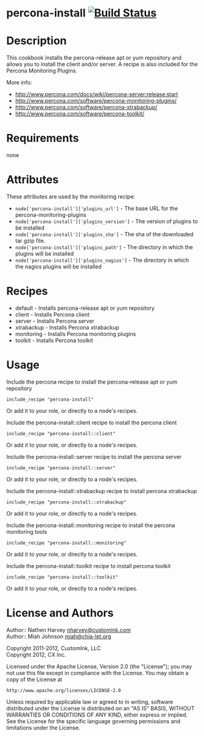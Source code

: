 # <a name="title"></a> percona-install [![Build Status](https://secure.travis-ci.org/customink-webops/percona-install.png)](http://travis-ci.org/customink-webops/percona-install)

Description
===========

This cookbook installs the percona-release apt or yum repository and allows you to install the client and/or server. A recipe is also included for the Percona Monitoring Plugins.

More info:  
  * http://www.percona.com/docs/wiki/percona-server:release:start
  * http://www.percona.com/software/percona-monitoring-plugins/
  * http://www.percona.com/software/percona-xtrabackup/
  * http://www.percona.com/software/percona-toolkit/


Requirements
============

none

Attributes
==========

These attributes are used by the monitoring recipe:

* `node['percona-install']['plugins_url']` - The base URL for the percona-monitoring-plugins
* `node['percona-install']['plugins_version']` - The version of plugins to be installed
* `node['percona-install']['plugins_sha']` - The sha of the downloaded tar gzip file.
* `node['percona-install']['plugins_path']` - The directory in which the plugins will be installed
* `node['percona-install']['plugins_nagios']` - The directory in which the nagios plugins will be installed

Recipes
=======

* default    - Installs percona-release apt or yum repository
* client     - Installs Percona client
* server     - Installs Percona server
* xtrabackup - Installs Percona xtrabackup
* monitoring - Installs Percona monitoring plugins
* toolkit    - Installs Percona toolkit

Usage
=====

Include the percona recipe to install the percona-release apt or yum repository

    include_recipe "percona-install"

Or add it to your role, or directly to a node's recipes.



Include the percona-install::client recipe to install the percona client

    include_recipe "percona-install::client"

Or add it to your role, or directly to a node's recipes.


Include the percona-install::server recipe to install the percona server

    include_recipe "percona-install::server"

Or add it to your role, or directly to a node's recipes.

Include the percona-install::xtrabackup recipe to install percona xtrabackup

    include_recipe "percona-install::xtrabackup"

Or add it to your role, or directly to a node's recipes.

Include the percona-install::monitoring recipe to install the percona monitoring tools

    include_recipe "percona-install::monitoring"

Or add it to your role, or directly to a node's recipes.

Include the percona-install::toolkit recipe to install percona toolkit

    include_recipe "percona-install::toolkit"

Or add it to your role, or directly to a node's recipes.

License and Authors
===================

Author:: Nathen Harvey <nharvey@customink.com>  
Author:: Miah Johnson <miah@chia-let.org>  

Copyright 2011-2012, CustomInk, LLC  
Copyright 2012, CX Inc.  

Licensed under the Apache License, Version 2.0 (the "License");
you may not use this file except in compliance with the License.
You may obtain a copy of the License at

    http://www.apache.org/licenses/LICENSE-2.0

Unless required by applicable law or agreed to in writing, software
distributed under the License is distributed on an "AS IS" BASIS,
WITHOUT WARRANTIES OR CONDITIONS OF ANY KIND, either express or implied.
See the License for the specific language governing permissions and
limitations under the License.


